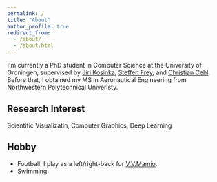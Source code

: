 ```yaml
---
permalink: /
title: "About"
author_profile: true
redirect_from: 
  - /about/
  - /about.html
---
```

I'm currently a PhD student in Computer Science at the University of Groningen, supervised by [Jiri Kosinka](https://www.cs.rug.nl/svcg/People/JiriKosinka), [Steffen Frey](https://freysn.github.io/), and [Christian Cehl](https://www.cs.rug.nl/svcg/People/ChristianKehl).
Before that, I obtained my MS in Aeronautical Engineering from Northwestern Polytechnical Univeristy.

## Research Interest
Scientific Visualizatin, Computer Graphics, Deep Learning

## Hobby
* Football. I play as a left/right-back for [V.V.Mamio](https://vvmamiogroningen.nl/). 
* Swimming. 
